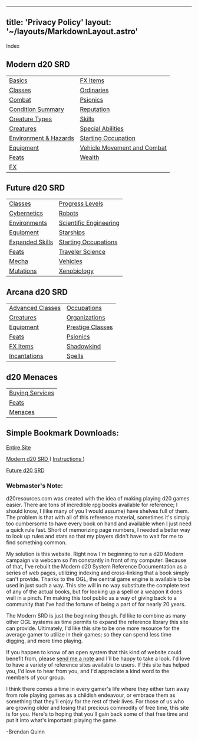 
---
title: 'Privacy Policy'
layout: '~/layouts/MarkdownLayout.astro'
---


Index

##  Modern d20 SRD


<table class="index2col"> <tr> <td> <a href="modern.d20.srd/basics"> Basics </a> </td> <td> <a href="modern.d20.srd/fx.items"> FX Items </a> </td> </tr> <tr> <td> <a href="modern.d20.srd/classes"> Classes </a> </td> <td> <a href="modern.d20.srd/ordinaries"> Ordinaries </a> </td> </tr> <tr> <td> <a href="modern.d20.srd/combat"> Combat </a> </td> <td> <a href="modern.d20.srd/psionics"> Psionics </a> </td> </tr> <tr> <td> <a href="modern.d20.srd/conditions"> Condition Summary </a> </td> <td> <a href="modern.d20.srd/reputation"> Reputation </a> </td> </tr> <tr> <td> <a href="modern.d20.srd/creature.types"> Creature Types </a> </td> <td> <a href="modern.d20.srd/skills"> Skills </a> </td> </tr> <tr> <td> <a href="modern.d20.srd/creatures"> Creatures </a> </td> <td> <a href="modern.d20.srd/special.abilities"> Special Abilities </a> </td> </tr> <tr> <td> <a href="modern.d20.srd/environment.hazards"> Environment &amp; Hazards </a> </td> <td> <a href="modern.d20.srd/starting.occupation"> Starting Occupation </a> </td> </tr> <tr> <td> <a href="modern.d20.srd/equipment"> Equipment </a> </td> <td> <a href="modern.d20.srd/vehicle.movement.and.combat"> Vehicle Movement and Combat </a> </td> </tr> <tr> <td> <a href="modern.d20.srd/feats"> Feats </a> </td> <td> <a href="modern.d20.srd/wealth"> Wealth </a> </td> </tr> <tr> <td> <a href="modern.d20.srd/fx"> FX </a> </td> <td> </td> </tr> </table>


##  Future d20 SRD


<table class="index2col"> <tr> <td> <a href="future.d20.srd/classes"> Classes </a> </td> <td> <a href="future.d20.srd/progress.levels"> Progress Levels </a> </td> </tr> <tr> <td> <a href="future.d20.srd/cybernetics"> Cybernetics </a> </td> <td> <a href="future.d20.srd/robots"> Robots </a> </td> </tr> <tr> <td> <a href="future.d20.srd/environments"> Environments </a> </td> <td> <a href="future.d20.srd/scientific.engineering"> Scientific Engineering </a> </td> </tr> <tr> <td> <a href="future.d20.srd/equipment"> Equipment </a> </td> <td> <a href="future.d20.srd/starships"> Starships </a> </td> </tr> <tr> <td> <a href="future.d20.srd/expanded.skills"> Expanded Skills </a> </td> <td> <a href="future.d20.srd/starting.occupations"> Starting Occupations </a> </td> </tr> <tr> <td> <a href="future.d20.srd/feats"> Feats </a> </td> <td> <a href="future.d20.srd/traveler.science"> Traveler Science </a> </td> </tr> <tr> <td> <a href="future.d20.srd/mecha"> Mecha </a> </td> <td> <a href="future.d20.srd/vehicles"> Vehicles </a> </td> </tr> <tr> <td> <a href="future.d20.srd/mutations"> Mutations </a> </td> <td> <a href="future.d20.srd/xenobiology"> Xenobiology </a> </td> </tr> </table>


##  Arcana d20 SRD


<table class="index2col"> <tr> <td> <a href="arcana.d20.srd/advanced.classes"> Advanced Classes </a> </td> <td> <a href="arcana.d20.srd/occupations"> Occupations </a> </td> </tr> <tr> <td> <a href="arcana.d20.srd/creatures"> Creatures </a> </td> <td> <a href="arcana.d20.srd/organizations"> Organizations </a> </td> </tr> <tr> <td> <a href="arcana.d20.srd/equipment"> Equipment </a> </td> <td> <a href="arcana.d20.srd/prestige.classes"> Prestige Classes </a> </td> </tr> <tr> <td> <a href="arcana.d20.srd/feats"> Feats </a> </td> <td> <a href="arcana.d20.srd/psionics"> Psionics </a> </td> </tr> <tr> <td> <a href="arcana.d20.srd/fx.items"> FX Items </a> </td> <td> <a href="arcana.d20.srd/shadowkind"> Shadowkind </a> </td> </tr> <tr> <td> <a href="arcana.d20.srd/incantations"> Incantations </a> </td> <td> <a href="arcana.d20.srd/spells"> Spells </a> </td> </tr> </table>


##  d20 Menaces


<table class="index2col"> <tr> <td> <a href="menaces.d20/buying.services"> Buying Services </a> </td> </tr> <tr> <td> <a href="menaces.d20/feats"> Feats </a> </td> </tr> <tr> <td> <a href="menaces.d20/menaces"> Menaces </a> </td> </tr> </table>


##  Simple Bookmark Downloads:

[ Entire Site ](bookmarks/d20resources)

[ Modern d20 SRD ](bookmarks/modern.d20.srd) ( [ Instructions
](bookmarks/index) )

[ Future d20 SRD ](bookmarks/future.d20.srd)

###  Webmaster's Note:

d20resources.com was created with the idea of making playing d20 games easier.
There are tons of incredible rpg books available for reference; I should know,
I (like many of you I would assume) have shelves full of them. The problem is
that with all of this reference material, sometimes it's simply too cumbersome
to have every book on hand and available when I just need a quick rule fast.
Short of memorizing page numbers, I needed a better way to look up rules and
stats so that my players didn't have to wait for me to find something common.

My solution is this website. Right now I'm beginning to run a d20 Modern
campaign via webcam so I'm constantly in front of my computer. Because of
that, I've rebuilt the Modern d20 System Reference Documentation as a series
of web pages, utilizing indexing and cross-linking that a book simply can't
provide. Thanks to the OGL, the central game engine is available to be used in
just such a way. This site will in no way substitute the complete text of any
of the actual books, but for looking up a spell or a weapon it does well in a
pinch. I'm making this tool public as a way of giving back to a community that
I've had the fortune of being a part of for nearly 20 years.

The Modern SRD is just the beginning though. I'd like to combine as many other
OGL systems as time permits to expand the reference library this site can
provide. Ultimately, I'd like this site to be one more resource for the
average gamer to utilize in their games; so they can spend less time digging,
and more time playing.

If you happen to know of an open system that this kind of website could
benefit from, please [ send me a note ](contact) and I'll be happy to take a
look. I'd love to have a variety of reference sites available to users. If
this site has helped you, I'd love to hear from you, and I'd appreciate a kind
word to the members of your group.

I think there comes a time in every gamer's life where they either turn away
from role playing games as a childish endeavour, or embrace them as something
that they'll enjoy for the rest of their lives. For those of us who are
growing older and losing that precious commodity of free time, this site is
for you. Here's to hoping that you'll gain back some of that free time and put
it into what's important: playing the game.

-Brendan Quinn 

